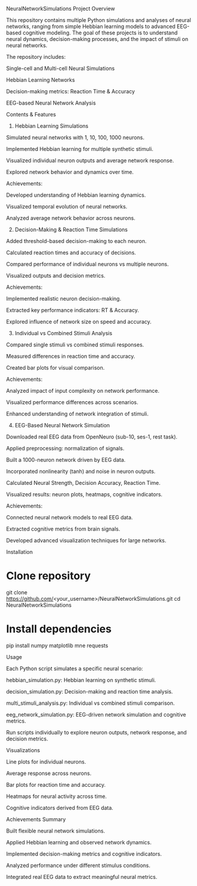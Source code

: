 NeuralNetworkSimulations
Project Overview

This repository contains multiple Python simulations and analyses of neural networks, ranging from simple Hebbian learning models to advanced EEG-based cognitive modeling. The goal of these projects is to understand neural dynamics, decision-making processes, and the impact of stimuli on neural networks.

The repository includes:

Single-cell and Multi-cell Neural Simulations

Hebbian Learning Networks

Decision-making metrics: Reaction Time & Accuracy

EEG-based Neural Network Analysis

Contents & Features
1. Hebbian Learning Simulations

Simulated neural networks with 1, 10, 100, 1000 neurons.

Implemented Hebbian learning for multiple synthetic stimuli.

Visualized individual neuron outputs and average network response.

Explored network behavior and dynamics over time.

Achievements:

Developed understanding of Hebbian learning dynamics.

Visualized temporal evolution of neural networks.

Analyzed average network behavior across neurons.

2. Decision-Making & Reaction Time Simulations

Added threshold-based decision-making to each neuron.

Calculated reaction times and accuracy of decisions.

Compared performance of individual neurons vs multiple neurons.

Visualized outputs and decision metrics.

Achievements:

Implemented realistic neuron decision-making.

Extracted key performance indicators: RT & Accuracy.

Explored influence of network size on speed and accuracy.

3. Individual vs Combined Stimuli Analysis

Compared single stimuli vs combined stimuli responses.

Measured differences in reaction time and accuracy.

Created bar plots for visual comparison.

Achievements:

Analyzed impact of input complexity on network performance.

Visualized performance differences across scenarios.

Enhanced understanding of network integration of stimuli.

4. EEG-Based Neural Network Simulation

Downloaded real EEG data from OpenNeuro (sub-10, ses-1, rest task).

Applied preprocessing: normalization of signals.

Built a 1000-neuron network driven by EEG data.

Incorporated nonlinearity (tanh) and noise in neuron outputs.

Calculated Neural Strength, Decision Accuracy, Reaction Time.

Visualized results: neuron plots, heatmaps, cognitive indicators.

Achievements:

Connected neural network models to real EEG data.

Extracted cognitive metrics from brain signals.

Developed advanced visualization techniques for large networks.

Installation
# Clone repository
git clone https://github.com/<your_username>/NeuralNetworkSimulations.git
cd NeuralNetworkSimulations

# Install dependencies
pip install numpy matplotlib mne requests

Usage

Each Python script simulates a specific neural scenario:

hebbian_simulation.py: Hebbian learning on synthetic stimuli.

decision_simulation.py: Decision-making and reaction time analysis.

multi_stimuli_analysis.py: Individual vs combined stimuli comparison.

eeg_network_simulation.py: EEG-driven network simulation and cognitive metrics.

Run scripts individually to explore neuron outputs, network response, and decision metrics.

Visualizations

Line plots for individual neurons.

Average response across neurons.

Bar plots for reaction time and accuracy.

Heatmaps for neural activity across time.

Cognitive indicators derived from EEG data.

Achievements Summary

Built flexible neural network simulations.

Applied Hebbian learning and observed network dynamics.

Implemented decision-making metrics and cognitive indicators.

Analyzed performance under different stimulus conditions.

Integrated real EEG data to extract meaningful neural metrics.
